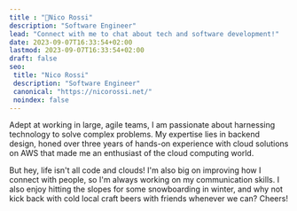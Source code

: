 ```yaml
---
title : "👋Nico Rossi"
description: "Software Engineer"
lead: "Connect with me to chat about tech and software development!"
date: 2023-09-07T16:33:54+02:00
lastmod: 2023-09-07T16:33:54+02:00
draft: false
seo:
 title: "Nico Rossi"
 description: "Software Engineer"
 canonical: "https://nicorossi.net/"
 noindex: false
---
```

Adept at working in large, agile teams, I am passionate about harnessing technology to solve complex problems.
My expertise lies in backend design, honed over three years of hands-on experience with cloud solutions on AWS that made me an enthusiast of the cloud computing world.

But hey, life isn't all code and clouds! I'm also big on improving how I connect with people, so I'm always working on my communication skills.
I also enjoy hitting the slopes for some snowboarding in winter, and why not kick back with cold local craft beers with friends whenever we can? Cheers!
